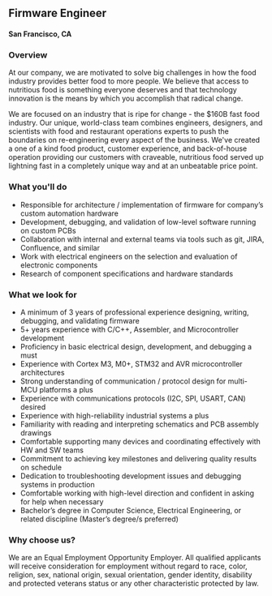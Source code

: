## Firmware Engineer
#### San Francisco, CA

### Overview
At our company, we are motivated to solve big challenges in how the food industry provides better food to more people. We believe that access to nutritious food is something everyone deserves and that technology innovation is the means by which you accomplish that radical change.

We are focused on an industry that is ripe for change - the $160B fast food industry. Our unique, world-class team combines engineers, designers, and scientists with food and restaurant operations experts to push the boundaries on re-engineering every aspect of the business. We've created a one of a kind food product, customer experience, and back-of-house operation providing our customers with craveable, nutritious food served up lightning fast in a completely unique way and at an unbeatable price point.

### What you'll do
+	Responsible for architecture / implementation of firmware for company’s custom automation hardware
+	Development, debugging, and validation of low-level software running on custom PCBs
+	Collaboration with internal and external teams via tools such as git, JIRA, Confluence, and similar
+	Work with electrical engineers on the selection and evaluation of electronic components
+	Research of component specifications and hardware standards

### What we look for
+	A minimum of 3 years of professional experience designing, writing, debugging, and validating firmware
+	5+ years experience with C/C++, Assembler, and Microcontroller development
+	Proficiency in basic electrical design, development, and debugging a must
+	Experience with Cortex M3, M0+, STM32 and AVR microcontroller architectures
+	Strong understanding of communication / protocol design for multi-MCU platforms a plus
+	Experience with communications protocols (I2C, SPI, USART, CAN) desired
+	Experience with high-reliability industrial systems a plus
+	Familiarity with reading and interpreting schematics and PCB assembly drawings
+	Comfortable supporting many devices and coordinating effectively with HW and SW teams
+	Commitment to achieving key milestones and delivering quality results on schedule
+	Dedication to troubleshooting development issues and debugging systems in production
+	Comfortable working with high-level direction and confident in asking for help when necessary
+	Bachelor’s degree in Computer Science, Electrical Engineering, or related discipline (Master’s degree/s preferred)

### Why choose us?
We are an Equal Employment Opportunity Employer. All qualified applicants will receive consideration for employment without regard to race, color, religion, sex, national origin, sexual orientation, gender identity, disability and protected veterans status or any other characteristic protected by law.

